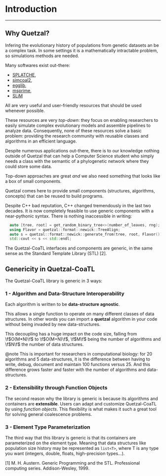 
# Introduction

---

## Why Quetzal?

Infering the evolutionary history of populations from genetic datasets
an be a complex task. In some settings it is a mathematically intractable
problem, so simulations methods are needed.

Many softwares exist out-there:
- [SPLATCHE](http://splatche.com/),
- [simcoal2](http://cmpg.unibe.ch/software/simcoal2/),
- [egglib](http://mycor.nancy.inra.fr/egglib/index.html),
- [msprime](http://msprime.readthedocs.io/en/stable/index.html),
- [SLiM](https://messerlab.org/slim/) 

All are very useful and user-friendly resources that should be used whenever possible.

These resources are very *top-down*: they focus on enabling researchers 
to easily simulate complex evolutionary models and assemble pipelines to analyze data.
Consequently, none of these resources solve a basic problem: providing the 
research community with reusable classes and algorithms in an efficient language.

Despite numerous applications out-there, there is to our knowledge nothing outside of Quetzal
that can help a Computer Science student who simply needs a class with the semantic of a phylogenetic network
where they could store some data.

Top-down approaches are great *and* we also need something that looks like a box of small components.

Quetzal comes here to provide small components (structures, algorithms, concepts) that can be reused to build programs.

Despite C++ bad reputation, C++ changed tremendously in the last two decades. It is now completely
feasible to use generic components with a near-pythonic syntax. There is nothing inaccessible in writing:

```cpp
  auto [tree, root] = get_random_binary_tree<>(number_of_leaves, rng);
  using Flavor = quetzal::format::newick::TreeAlign;
  auto s = quetzal::format::newick::generate_from(tree, root, Flavor());
  std::cout << s << std::endl;
```

The Quetzal-CoaTL interfaces and components are generic, in the same sense as the
Standard Template Library (STL) [2].

## Genericity in Quetzal-CoaTL

The Quetzal-CoaTL library is generic in 3 ways:

### 1 - Algorithm and Data-Structure Interoperability

Each algorithm is written to be **data-structure agnostic**.

This allows a single function to operate on many different classes of data structures.
In other words you can import a **quetzal** algorithm in your code without being invaded by new data-structures.

This decoupling has a huge impact on the code size, falling from \f$O(M*N)\f$ to \f$O(M+N)\f$, \f$M\f$ being the number of algorithms and \f$N\f$ the number of data structures.

@note
This is important for researchers in computational biology:
for 20 algorithms and 5 data-structures, it is the difference between having to write, debug, document and maintain 100 functions versus 25. And this difference grows faster and faster with the number of algorithms and data-structures.

### 2 - Extensibility through Function Objects

The second reason why the library is generic is because its algorithms and containers are **extensible**. Users can adapt and customize Quetzal-CoaTL by using *function objects*. This flexibility is what makes it such a great tool for solving general coalescence problems.

### 3 - Element Type Parameterization

The third way that this library is generic is that its containers are parameterized on the element type.
Meaning that data structures like population size history may be represented as `list<T>`,
where T is any type you want (integers, double, floats, high-precision types...).

[1] M. H. Austern.
Generic Programming and the STL.
Professional computing series. Addison-Wesley, 1999.
